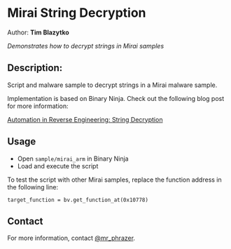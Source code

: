 # Mirai String Decryption
Author: **Tim Blazytko**

_Demonstrates how to decrypt strings in Mirai samples_

## Description:

Script and malware sample to decrypt strings in a Mirai malware sample.

Implementation is based on Binary Ninja. Check out the following blog post for more information:

[Automation in Reverse Engineering: String Decryption](https://synthesis.to/2021/06/30/automating_string_decryption.html)

## Usage

* Open `sample/mirai_arm` in Binary Ninja
* Load and execute the script

To test the script with other Mirai samples, replace the function address in the following line:

```
target_function = bv.get_function_at(0x10778)
```

## Contact

For more information, contact [@mr_phrazer](https://twitter.com/mr_phrazer).

